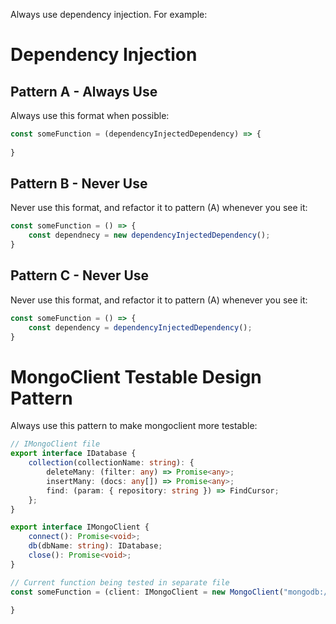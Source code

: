 ﻿Always use dependency injection. For example:

# Dependency Injection
## Pattern A - Always Use 

Always use this format when possible:
```ts
const someFunction = (dependencyInjectedDependency) => {
    
}
```

## Pattern B - Never Use

Never use this format, and refactor it to pattern (A) whenever you see it:

```ts
const someFunction = () => {
    const dependnecy = new dependencyInjectedDependency();
}
```

## Pattern C - Never Use

Never use this format, and refactor it to pattern (A) whenever you see it:

```ts
const someFunction = () => {
    const dependency = dependencyInjectedDependency();
}
```

# MongoClient Testable Design Pattern

Always use this pattern to make mongoclient more testable:

```ts
// IMongoClient file
export interface IDatabase {
    collection(collectionName: string): {
        deleteMany: (filter: any) => Promise<any>;
        insertMany: (docs: any[]) => Promise<any>;
        find: (param: { repository: string }) => FindCursor;
    };
}

export interface IMongoClient {
    connect(): Promise<void>;
    db(dbName: string): IDatabase;
    close(): Promise<void>;
}

// Current function being tested in separate file
const someFunction = (client: IMongoClient = new MongoClient("mongodb://localhost:27017/") as unknown as IMongoClient) => {
    
}

```